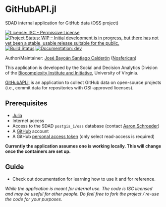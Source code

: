 # GitHubAPI.jl
SDAD internal application for GitHub data (OSS project)

[![License: ISC - Permissive License](https://img.shields.io/badge/License-ISC-green.svg)](https://img.shields.io/github/license/uva-bi-sdad/GitHubAPI.jl)
[![Project Status: WIP – Initial development is in progress, but there has not yet been a stable, usable release suitable for the public.](https://www.repostatus.org/badges/latest/wip.svg)](https://www.repostatus.org/#wip)
[![Build Status](https://travis-ci.com/uva-bi-sdad/GitHubAPI.jl.svg?branch=master)](https://travis-ci.com/uva-bi-sdad/GitHubAPI.jl)
[![Documentation: dev](https://img.shields.io/badge/docs-dev-blue.svg)](https://uva-bi-sdad.github.io/GitHubAPI.jl/dev)

Author/Maintainer: [José Bayoán Santiago Calderón](https://jbsc.netlify.com) ([Nosferican](https://github.com/Nosferican))

This application is developed by the Social and Decision Analytics Division of the [Biocomplexity Institute and Initiative](https://biocomplexity.virginia.edu/), University of Virginia.

[GitHubAPI.jl](https://github.com/uva-bi-sdad/GitHubAPI.jl) is an application to collect GitHub data on open-source projects (i.e., commit data for repositories with OSI-approved licenses).

## Prerequisites

- [Julia](https://julialang.org/)
- Internet access
- Access to the SDAD `postgis_1/oss` database (contact [Aaron Schroeder](mailto:ads7fg@virginia.edu))
- A [GitHub](https://Github.com/) account
- A GitHub [personal access token](https://help.github.com/en/articles/creating-a-personal-access-token-for-the-command-line) (only select read-access is required)

**Currently the application assumes one is working locally. This will change once the containers are set up.**

## Guide
- Check out documentation for learning how to use it and for reference.

*While the application is meant for internal use. The code is ISC licensed and may be useful for other people. Do feel free to fork the project / re-use the code for your purposes.*
